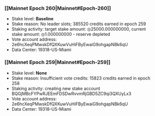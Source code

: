 ### [[Mainnet Epoch 260|Mainnet#Epoch-260]]
* Stake level: **Baseline**
* Stake reason: No leader slots; 385520 credits earned in epoch 259
* Staking activity: target stake amount: ◎25000.000000000, current stake amount: ◎1.000000000 - reserve depleted
* Vote account address: 2e6hcXeqPMwskDfQXKuwVuHiFByEwaiG9ohgapNBk6qU
* Data Center: 19318-US-Miami
### [[Mainnet Epoch 259|Mainnet#Epoch-259]]
* Stake level: **None**
* Stake reason: Insufficient vote credits: 15823 credits earned in epoch 258
* Staking activity: creating new stake account BQGjMBcFYPwRJEEmFDSDwRvvmRjGBD5ZC9qi3QXUyLx3
* Vote account address: 2e6hcXeqPMwskDfQXKuwVuHiFByEwaiG9ohgapNBk6qU
* Data Center: 19318-US-Miami